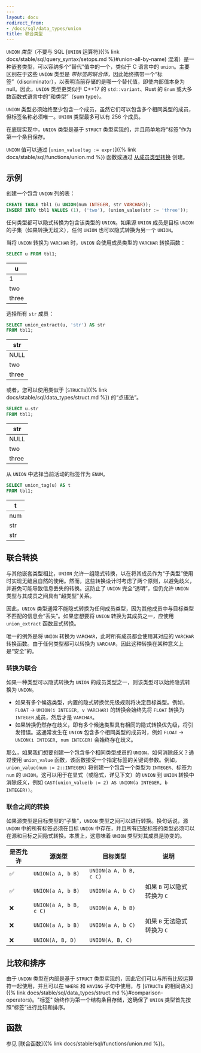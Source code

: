 ```yaml
---
---
layout: docu
redirect_from:
- /docs/sql/data_types/union
title: 联合类型
---
```


`UNION` *类型*（不要与 SQL [`UNION` 运算符]({% link docs/stable/sql/query_syntax/setops.md %}#union-all-by-name) 混淆）是一种嵌套类型，可以容纳多个“替代”值中的一个，类似于 C 语言中的 `union`。主要区别在于这些 `UNION` 类型是 *带标签的联合体*，因此始终携带一个“标签”（discriminator），以表明当前存储的是哪一个替代值，即使内部值本身为 null。因此，`UNION` 类型更类似于 C++17 的 `std::variant`、Rust 的 `Enum` 或大多数函数式语言中的“和类型”（sum type）。

`UNION` 类型必须始终至少包含一个成员，虽然它们可以包含多个相同类型的成员，但标签名称必须唯一。`UNION` 类型最多可以有 256 个成员。

在底层实现中，`UNION` 类型是基于 `STRUCT` 类型实现的，并且简单地将“标签”作为第一个条目保存。

`UNION` 值可以通过 [`union_value(tag := expr)`]({% link docs/stable/sql/functions/union.md %}) 函数或通过 [从成员类型转换](#casting-to-unions) 创建。

## 示例

创建一个包含 `UNION` 列的表：

```sql
CREATE TABLE tbl1 (u UNION(num INTEGER, str VARCHAR));
INSERT INTO tbl1 VALUES (1), ('two'), (union_value(str := 'three'));
```

任何类型都可以隐式转换为包含该类型的 `UNION`。如果源 `UNION` 成员是目标 `UNION` 的子集（如果转换无歧义），任何 `UNION` 也可以隐式转换为另一个 `UNION`。

当将 `UNION` 转换为 `VARCHAR` 时，`UNION` 会使用成员类型的 `VARCHAR` 转换函数：

```sql
SELECT u FROM tbl1;
```

|   u   |
|-------|
| 1     |
| two   |
| three |

选择所有 `str` 成员：

```sql
SELECT union_extract(u, 'str') AS str
FROM tbl1;
```

|  str  |
|-------|
| NULL  |
| two   |
| three |

或者，您可以使用类似于 [`STRUCT`s]({% link docs/stable/sql/data_types/struct.md %}) 的“点语法”。

```sql
SELECT u.str
FROM tbl1;
```

|  str  |
|-------|
| NULL  |
| two   |
| three |

从 `UNION` 中选择当前活动的标签作为 `ENUM`。

```sql
SELECT union_tag(u) AS t
FROM tbl1;
```

|  t  |
|-----|
| num |
| str |
| str |

## 联合转换

与其他嵌套类型相比，`UNION` 允许一组隐式转换，以在将其成员作为“子类型”使用时实现无缝且自然的使用。然而，这些转换设计时考虑了两个原则，以避免歧义，并避免可能导致信息丢失的转换。这防止了 `UNION` 完全“透明”，但仍允许 `UNION` 类型与其成员之间具有“超类型”关系。

因此，`UNION` 类型通常不能隐式转换为任何成员类型，因为其他成员中与目标类型不匹配的信息会“丢失”。如果您想要将 `UNION` 转换为其成员之一，应使用 `union_extract` 函数显式转换。

唯一的例外是将 `UNION` 转换为 `VARCHAR`，此时所有成员都会使用其对应的 `VARCHAR` 转换函数。由于任何类型都可以转换为 `VARCHAR`，因此这种转换在某种意义上是“安全”的。

### 转换为联合

如果一种类型可以隐式转换为 `UNION` 的成员类型之一，则该类型可以始终隐式转换为 `UNION`。

* 如果有多个候选类型，内置的隐式转换优先级规则将决定目标类型。例如，`FLOAT` → `UNION(i INTEGER, v VARCHAR)` 的转换会始终先将 `FLOAT` 转换为 `INTEGER` 成员，然后才是 `VARCHAR`。
* 如果转换仍然存在歧义，即有多个候选类型具有相同的隐式转换优先级，将引发错误。这通常发生在 `UNION` 包含多个相同类型的成员时，例如 `FLOAT` → `UNION(i INTEGER, num INTEGER)` 会始终存在歧义。

那么，如果我们想要创建一个包含多个相同类型成员的 `UNION`，如何消除歧义？通过使用 `union_value` 函数，该函数接受一个指定标签的关键词参数。例如，`union_value(num := 2::INTEGER)` 将创建一个包含一个类型为 `INTEGER`、标签为 `num` 的 `UNION`。这可以用于在显式（或隐式，详见下文）的 `UNION` 到 `UNION` 转换中消除歧义，例如 `CAST(union_value(b := 2) AS UNION(a INTEGER, b INTEGER))`。

### 联合之间的转换

如果源类型是目标类型的“子集”，`UNION` 类型之间可以进行转换。换句话说，源 `UNION` 中的所有标签必须在目标 `UNION` 中存在，并且所有匹配标签的类型必须可以在源和目标之间隐式转换。本质上，这意味着 `UNION` 类型对其成员是协变的。

| 是否允许 | 源类型                 | 目标类型                 | 说明                               |
|----------|------------------------|------------------------|------------------------------------|
| ✅       | `UNION(a A, b B)`      | `UNION(a A, b B, c C)` |                                    |
| ✅       | `UNION(a A, b B)`      | `UNION(a A, b C)`      | 如果 `B` 可以隐式转换为 `C`       |
| ❌       | `UNION(a A, b B, c C)` | `UNION(a A, b B)`      |                                    |
| ❌       | `UNION(a A, b B)`      | `UNION(a A, b C)`      | 如果 `B` 无法隐式转换为 `C`       |
| ❌       | `UNION(A, B, D)`       | `UNION(A, B, C)`       |                                    |

## 比较和排序

由于 `UNION` 类型在内部是基于 `STRUCT` 类型实现的，因此它们可以与所有比较运算符一起使用，并且可以在 `WHERE` 和 `HAVING` 子句中使用，与 [`STRUCT`s 的相同语义]({% link docs/stable/sql/data_types/struct.md %}#comparison-operators)。"标签" 始终作为第一个结构条目存储，这确保了 `UNION` 类型首先按照“标签”进行比较和排序。

## 函数

参见 [联合函数]({% link docs/stable/sql/functions/union.md %})。